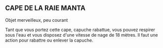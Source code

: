 ## CAPE DE LA RAIE MANTA

Objet merveilleux, peu courant

Tant que vous portez cette cape, capuche rabattue, vous
pouvez respirer sous l'eau et vous disposez d'une vitesse
de nage de 18 mètres. Il faut une action pour rabattre ou
enlever la capuche.
